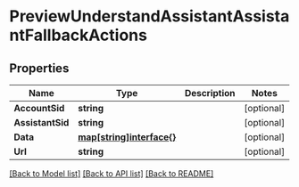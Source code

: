 # PreviewUnderstandAssistantAssistantFallbackActions

## Properties

Name | Type | Description | Notes
------------ | ------------- | ------------- | -------------
**AccountSid** | **string** |  | [optional] 
**AssistantSid** | **string** |  | [optional] 
**Data** | [**map[string]interface{}**](.md) |  | [optional] 
**Url** | **string** |  | [optional] 

[[Back to Model list]](../README.md#documentation-for-models) [[Back to API list]](../README.md#documentation-for-api-endpoints) [[Back to README]](../README.md)


